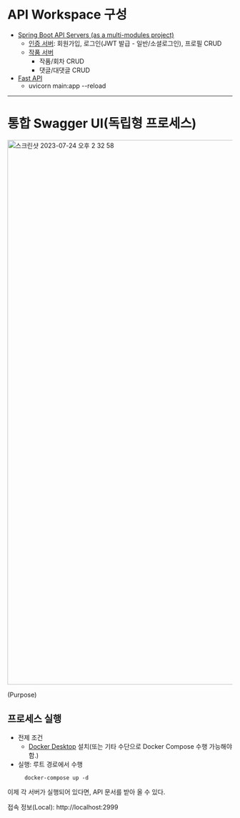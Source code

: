 # API Workspace 구성

- [Spring Boot API Servers (as a multi-modules project)](./springboot-root)
    - [인증 서버](./springboot-root/authentication-service): 회원가입, 로그인(JWT 발급 -
      일반/소셜로그인), 프로필 CRUD
    - [작품 서버](./springboot-root/book-service)
        - 작품/회차 CRUD
        - 댓글/대댓글 CRUD
- [Fast API]()
    - uvicorn main:app --reload

---

# 통합 Swagger UI(독립형 프로세스)

<img width="1221" alt="스크린샷 2023-07-24 오후 2 32 58" src="https://github.com/Ropung/integrated-api-workspace/assets/85475762/9dfe1585-c8c4-470a-9f30-bd88ea0a7bcb">


(Purpose)

## 프로세스 실행

- 전제 조건
    - [Docker Desktop]() 설치(또는 기타 수단으로 Docker Compose 수행 가능해야 함.)
- 실행: 루트 경로에서 수행
  ```shell
    docker-compose up -d
  ```

이제 각 서버가 실행되어 있다면, API 문서를 받아 올 수 있다.

접속 정보(Local): http://localhost:2999
